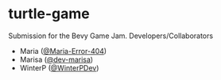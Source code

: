 # turtle-game
Submission for the Bevy Game Jam.
Developers/Collaborators
 - Maria ([@Maria-Error-404](https://github.comMaria-Error-404))
 - Marisa ([@dev-marisa](https://github.com/dev-marisa))
 - WinterP ([@WinterPDev](https://github.com/WinterPDev))
